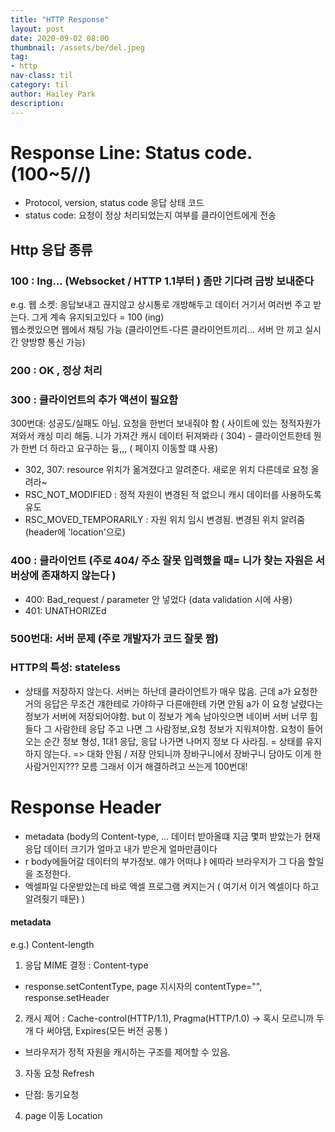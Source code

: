 ```yaml
---
title: "HTTP Response"
layout: post
date: 2020-09-02 08:00
thumbnail: /assets/be/del.jpeg
tag:
- http
nav-class: til
category: til
author: Hailey Park
description: 
---
```


# Response Line: Status code. (100~5//) 
- Protocol, version, status code 응답 상태 코드             
- status code: 요청이 정상 처리되었는지 여부를 클라이언트에게 전송   


## Http 응답 종류
### 100 : Ing... (Websocket / HTTP 1.1부터 ) 좀만 기다려 금방 보내준다 
e.g. 웹 소켓: 응답보내고 끊지않고 상시통로 개방해두고 데이터 거기서 여러번 주고 받는다. 그게 계속 유지되고있다 = 100 (ing)  
웹소켓있으면 웹에서 채팅 가능 (클라이언트-다른 클라이언트끼리... 서버 안 끼고 실시간 양방향 통신 가능) 


### 200 : OK , 정상 처리                     

### 300 : 클라이언트의 추가 액션이 필요함                               
300번대: 성공도/실패도 아님. 요청을 한번더 보내줘야 함 ( 사이트에 있는 정적자원가져와서 캐싱 미리 해둠. 니가 가져간 캐시 데이터 뒤져봐라 ( 304)  - 클라이언트한테 뭔가 한번 더 하라고 요구하는 듕,,, ( 페이지 이동할 떄 사용) 

- 302, 307: resource 위치가 옮겨졌다고 알려준다. 새로운 위치 다른데로 요청 올려라~
- RSC_NOT_MODIFIED : 정적 자원이 변경된 적 없으니 캐시 데이터를 사용하도록 유도      
- RSC_MOVED_TEMPORARILY : 자원 위치 임시 변경됨. 변경된 위치 알려줌 (header에 'location'으로)          

### 400 : 클라이언트 (주로 404/ 주소 잘못 입력했을 때= 니가 찾는 자원은 서버상에 존재하지 않는다 )
- 400: Bad_request / parameter 안 넣었다 (data validation 시에 사용)
- 401: UNATHORIZEd

### 500번대: 서버 문제 (주로 개발자가 코드 잘못 짬)

 
### HTTP의 특성: stateless
- 상태를 저장하지 않는다. 서버는 하난데 클라이언트가 매우 많음. 근데 a가 요청한 거의 응답은 무조건 걔한테로 가야하구 다른애한테 가면 안됨 a가 이 요청 날렸다는 정보가 서버에 저장되어야함. but 이 정보가 계속 남아잇으면 네이버 서버 너무 힘들다 그 사람한테 응답 주고 나면 그 사람정보,요청 정보가 지워져야함. 요청이 들어오는 순간 정보 형성, 1대1 응답, 응답 나가면 나머지 정보 다 사라짐.  = 상태를 유지하지 않는다. => 대화 안됨 / 저장 안되니까 장바구니에서 장바구니 담아도 이게 한 사람거인지??? 모름 그래서 이거 해결하려고 쓰는게 100번대!

 
# Response Header
- metadata (body의 Content-type, ... 데이터 받아올떄 지금 몇퍼 받았는가 현재 응답 데이터 크기가 얼마고 내가 받은게 얼마만큼이다 
- r body에들어갈 데이터의 부가정보. 얘가 어떠냐ㅑ에따라 브라우저가 그 다음 할일을 조정한다.
- 엑셀파일 다운받았는데 바로 엑셀 프로그램 켜지는거 ( 여기서 이거 엑셀이다 하고 알려줫기 때문) ) 

#### metadata                                                                                               
e.g.)  Content-length                                                                                

1. 응답 MIME 결정 : Content-type                                                                         
- response.setContentType, page 지시자의 contentType="", response.setHeader                          
2. 캐시 제어 : Cache-control(HTTP/1.1), Pragma(HTTP/1.0) -> 혹시 모르니까 두개 다 써야댐, Expires(모든 버전 공통 )         
- 브라우저가 정적 자원을 캐시하는 구조를 제어할 수 있음.                                                                
                                                                                
3. 자동 요청  Refresh                                                                                    
- 단점: 동기요청                                                                                       
4. page 이동  Location                                                                                 
                                                                  
